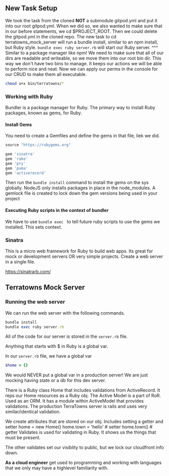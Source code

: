 ## New Task Setup
We took the task from the cloned **NOT** a submodule gitpod.yml and put it into our root gitpod.yml. 
When we did so, we also wanted to make sure that in our before statements, we cd $PROJECT_ROOT.
Then we could delete the gitpod.yml in the cloned repo.
The new task to cd terratowns_mock_server will run a bundle install, similar to an npm install, but Ruby style. 
`bundle exec ruby server.rb` will start our Ruby server. 
^^^ Similar to a package manager like npm! 
We need to make sure that all of our dirs are readable and writeable, so we move them into our root bin dir. This way we don't have two bins to manage. It keeps our actions we will be able to perform nice and neat. 
Now we can apply our perms in the console for our CRUD to make them all executable.
```sh
chmod u+x bin/terratowns/*
```
### Working with Ruby
Bundler is a package manager for Ruby. The primary way to install Ruby packages, known as gems, for Ruby. 

#### Install Gems
You need to create a Gemfiles and define the gems in that file, liek we did. 

```rb
source "https://rubygems.org"

gem 'sinatra'
gem 'rake'
gem 'pry'
gem 'puma'
gem 'activerecord'
```

Then run the `bundle install` command to install the gems on the sys globally. NodeJS only installs packages in place in the node_modules. A gemlock file is created to lock down the gem versions being used in your project 

#### Executing Ruby scripts in the context of bundler
We have to use `bundle exec ` to tell future ruby scripts to use the gems we installed. This sets context. 

### Sinatra
This is a micro web framework for Ruby to build web apps. Its great for mock or development servers OR very simple projects. Create a web server in a single file.

https://sinatrarb.com/

## Terratowns Mock Server 

### Running the web server 
We can run the web server with the following commands. 
```rb
bundle install
bundle exec ruby server.rb
```

All of the code for our server is stored in the `server.rb` file. 

Anything that starts with $ in Ruby is a global var. 

In our `server.rb` file, we have a global var 
```rb
$home = {}
```
We would NEVER put a global var in a production server! We are just mocking having state or a db for this dev server. 

There is a Ruby class Home that includes validations from ActiveRecord. It reps our Home resources as a Ruby obj. 
The Active Model is a part of RoR. Used as an ORM. It has a module within ActiveModel that provides validations. 
The production TerraTowns server is rails and uses very similar/identical validation. 

We create attributes that are stored on our obj. Includes setting a getter and setter
home = new Home()
home.town = 'hello' # setter
home.town() # getter 
Validates is used for validating in Ruby. It shows us the things that must be present. 

The other validates set our visiblity to public, but we lock our cloudfront info down. 



**As a cloud engineer** get used to programming and working with languages that we only may have a highlevel familiarity with. 
